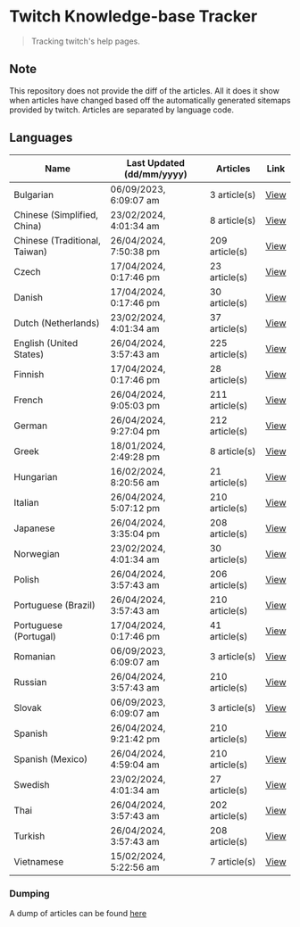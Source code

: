 # Twitch Knowledge-base Tracker
> Tracking twitch's help pages. 

## Note
This repository does not provide the diff of the articles. All it does it show when articles have changed based
off the automatically generated sitemaps provided by twitch. Articles are separated by language code.

## Languages

| Name                          | Last Updated (dd/mm/yyyy) | Articles       | Link                   |
|-------------------------------|---------------------------|----------------|------------------------|
| Bulgarian                     | 06/09/2023, 6:09:07 am    | 3 article(s)   | [View](docs/bg.md)     |
| Chinese (Simplified, China)   | 23/02/2024, 4:01:34 am    | 8 article(s)   | [View](docs/zh_CN.md)  |
| Chinese (Traditional, Taiwan) | 26/04/2024, 7:50:38 pm    | 209 article(s) | [View](docs/zh_TW.md)  |
| Czech                         | 17/04/2024, 0:17:46 pm    | 23 article(s)  | [View](docs/cs.md)     |
| Danish                        | 17/04/2024, 0:17:46 pm    | 30 article(s)  | [View](docs/da.md)     |
| Dutch (Netherlands)           | 23/02/2024, 4:01:34 am    | 37 article(s)  | [View](docs/nl_NL.md)  |
| English (United States)       | 26/04/2024, 3:57:43 am    | 225 article(s) | [View](docs/en_US.md)  |
| Finnish                       | 17/04/2024, 0:17:46 pm    | 28 article(s)  | [View](docs/fi.md)     |
| French                        | 26/04/2024, 9:05:03 pm    | 211 article(s) | [View](docs/fr.md)     |
| German                        | 26/04/2024, 9:27:04 pm    | 212 article(s) | [View](docs/de.md)     |
| Greek                         | 18/01/2024, 2:49:28 pm    | 8 article(s)   | [View](docs/el.md)     |
| Hungarian                     | 16/02/2024, 8:20:56 am    | 21 article(s)  | [View](docs/hu.md)     |
| Italian                       | 26/04/2024, 5:07:12 pm    | 210 article(s) | [View](docs/it.md)     |
| Japanese                      | 26/04/2024, 3:35:04 pm    | 208 article(s) | [View](docs/ja.md)     |
| Norwegian                     | 23/02/2024, 4:01:34 am    | 30 article(s)  | [View](docs/no.md)     |
| Polish                        | 26/04/2024, 3:57:43 am    | 206 article(s) | [View](docs/pl.md)     |
| Portuguese (Brazil)           | 26/04/2024, 3:57:43 am    | 210 article(s) | [View](docs/pt_BR.md)  |
| Portuguese (Portugal)         | 17/04/2024, 0:17:46 pm    | 41 article(s)  | [View](docs/pt_PT.md)  |
| Romanian                      | 06/09/2023, 6:09:07 am    | 3 article(s)   | [View](docs/ro.md)     |
| Russian                       | 26/04/2024, 3:57:43 am    | 210 article(s) | [View](docs/ru.md)     |
| Slovak                        | 06/09/2023, 6:09:07 am    | 3 article(s)   | [View](docs/sk.md)     |
| Spanish                       | 26/04/2024, 9:21:42 pm    | 210 article(s) | [View](docs/es.md)     |
| Spanish (Mexico)              | 26/04/2024, 4:59:04 am    | 210 article(s) | [View](docs/es_MX.md)  |
| Swedish                       | 23/02/2024, 4:01:34 am    | 27 article(s)  | [View](docs/sv.md)     |
| Thai                          | 26/04/2024, 3:57:43 am    | 202 article(s) | [View](docs/th.md)     |
| Turkish                       | 26/04/2024, 3:57:43 am    | 208 article(s) | [View](docs/tr.md)     |
| Vietnamese                    | 15/02/2024, 5:22:56 am    | 7 article(s)   | [View](docs/vi.md)     |

### Dumping
A dump of articles can be found [here](docs/RAW.md)